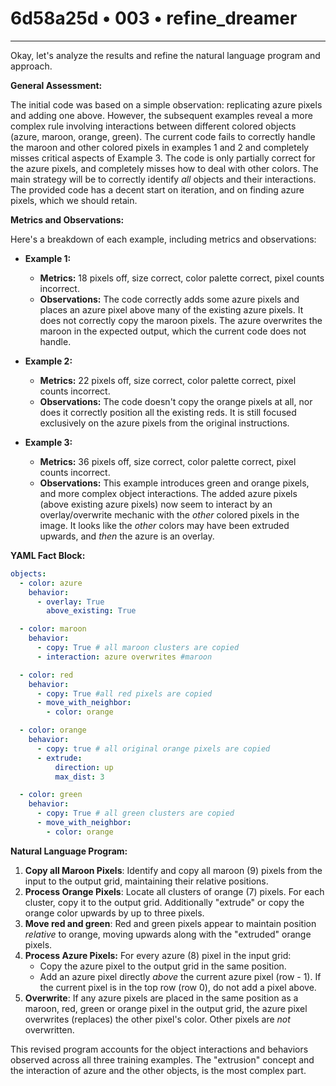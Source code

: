 # 6d58a25d • 003 • refine_dreamer

---
Okay, let's analyze the results and refine the natural language program and approach.

**General Assessment:**

The initial code was based on a simple observation: replicating azure pixels and adding one above. However, the subsequent examples reveal a more complex rule involving interactions between different colored objects (azure, maroon, orange, green). The current code fails to correctly handle the maroon and other colored pixels in examples 1 and 2 and completely misses critical aspects of Example 3. The code is only partially correct for the azure pixels, and completely misses how to deal with other colors. The main strategy will be to correctly identify *all* objects and their interactions. The provided code has a decent start on iteration, and on finding azure pixels, which we should retain.

**Metrics and Observations:**

Here's a breakdown of each example, including metrics and observations:

*   **Example 1:**
    *   **Metrics:** 18 pixels off, size correct, color palette correct, pixel counts incorrect.
    *   **Observations:** The code correctly adds some azure pixels and places an azure pixel above many of the existing azure pixels. It does not correctly copy the maroon pixels. The azure overwrites the maroon in the expected output, which the current code does not handle.

*   **Example 2:**
    *   **Metrics:** 22 pixels off, size correct, color palette correct, pixel counts incorrect.
    *   **Observations:** The code doesn't copy the orange pixels at all, nor does it correctly position all the existing reds. It is still focused exclusively on the azure pixels from the original instructions.

*   **Example 3:**
    *   **Metrics:** 36 pixels off, size correct, color palette correct, pixel counts incorrect.
    *   **Observations:** This example introduces green and orange pixels, and more complex object interactions. The added azure pixels (above existing azure pixels) now seem to interact by an overlay/overwrite mechanic with the *other* colored pixels in the image. It looks like the *other* colors may have been extruded upwards, and *then* the azure is an overlay.

**YAML Fact Block:**

```yaml
objects:
  - color: azure
    behavior:
      - overlay: True
        above_existing: True

  - color: maroon
    behavior:
      - copy: True # all maroon clusters are copied
      - interaction: azure overwrites #maroon

  - color: red
    behavior:
      - copy: True #all red pixels are copied
      - move_with_neighbor:
        - color: orange

  - color: orange
    behavior:
      - copy: true # all original orange pixels are copied
      - extrude:
          direction: up
          max_dist: 3

  - color: green
    behavior:
      - copy: True # all green clusters are copied
      - move_with_neighbor:
        - color: orange

```

**Natural Language Program:**

1.  **Copy all Maroon Pixels**: Identify and copy all maroon (9) pixels from the input to the output grid, maintaining their relative positions.
2.  **Process Orange Pixels**: Locate all clusters of orange (7) pixels. For each cluster, copy it to the output grid. Additionally "extrude" or copy the orange color upwards by up to three pixels.
3. **Move red and green**: Red and green pixels appear to maintain position *relative* to orange, moving upwards along with the "extruded" orange pixels.
4.  **Process Azure Pixels:** For every azure (8) pixel in the input grid:
    *   Copy the azure pixel to the output grid in the same position.
    *   Add an azure pixel directly *above* the current azure pixel (row - 1). If the current pixel is in the top row (row 0), do not add a pixel above.
5. **Overwrite**: If any azure pixels are placed in the same position as a maroon, red, green or orange pixel in the output grid, the azure pixel overwrites (replaces) the other pixel's color. Other pixels are *not* overwritten.

This revised program accounts for the object interactions and behaviors observed across all three training examples. The "extrusion" concept and the interaction of azure and the other objects, is the most complex part.

